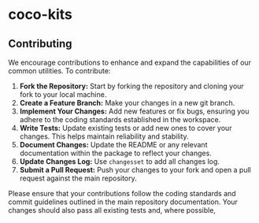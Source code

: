 # coco-kits

## Contributing

We encourage contributions to enhance and expand the capabilities of our common utilities. To contribute:

1. **Fork the Repository:** Start by forking the repository and cloning your fork to your local machine.
2. **Create a Feature Branch:** Make your changes in a new git branch.
3. **Implement Your Changes:** Add new features or fix bugs, ensuring you adhere to the coding standards established in the workspace.
4. **Write Tests:** Update existing tests or add new ones to cover your changes. This helps maintain reliability and stability.
5. **Document Changes:** Update the README or any relevant documentation within the package to reflect your changes.
6. **Update Changes Log:** Use `changesset` to add all changes log.
7. **Submit a Pull Request:** Push your changes to your fork and open a pull request against the main repository.

Please ensure that your contributions follow the coding standards and commit guidelines outlined in the main repository documentation.
Your changes should also pass all existing tests and, where possible,
